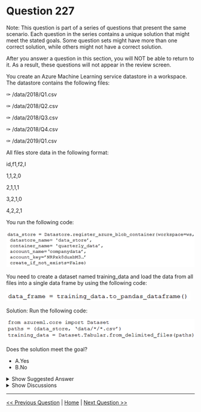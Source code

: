 # Question 227

Note: This question is part of a series of questions that present the same scenario. Each question in the series contains a unique solution that might meet the stated goals. Some question sets might have more than one correct solution, while others might not have a correct solution.

After you answer a question in this section, you will NOT be able to return to it. As a result, these questions will not appear in the review screen.

You create an Azure Machine Learning service datastore in a workspace. The datastore contains the following files:

✑ /data/2018/Q1.csv

✑ /data/2018/Q2.csv

✑ /data/2018/Q3.csv

✑ /data/2018/Q4.csv

✑ /data/2019/Q1.csv

All files store data in the following format:

id,f1,f2,I

1,1,2,0

2,1,1,1

3,2,1,0

4,2,2,1

You run the following code:

![Question Image](../images/q227_q_0022000001.png)

You need to create a dataset named training_data and load the data from all files into a single data frame by using the following code:

![Question Image](../images/q227_q_0022000002.png)

Solution: Run the following code:

![Question Image](../images/q227_q_0022000003.png)

Does the solution meet the goal?

- A.Yes
- B.No

<details>
  <summary>Show Suggested Answer</summary>

<strong>A</strong><br>

</details>

<details>
  <summary>Show Discussions</summary>

<blockquote><p><strong>Haet</strong> <code>(Mon 25 Apr 2022 07:42)</code> - <em>Upvotes: 15</em></p><p>The Answer is clearly no</p></blockquote>
<blockquote><p><strong>reddragondms</strong> <code>(Tue 26 Sep 2023 09:41)</code> - <em>Upvotes: 11</em></p><p>Its seems the question has been changed/updated since some of these comments.</p></blockquote>
<blockquote><p><strong>james2033</strong> <code>(Sat 19 Oct 2024 02:23)</code> - <em>Upvotes: 1</em></p><p>This question is out-of-date, obsoleted. Should be

from azure.ai.ml import ...

not

from azureml.core import Dataset

Reference: https://github.com/Azure/azure-sdk-for-python/tree/azure-ai-ml_1.11.1/sdk/ml/azure-ai-ml#authenticate-the-client</p></blockquote>

<blockquote><p><strong>PI_Team</strong> <code>(Thu 01 Aug 2024 12:54)</code> - <em>Upvotes: 1</em></p><p>It meets the requirements. See example below from Microsoft:

# create tabular dataset from all csv files in the directory

tabular*dataset_3 = Dataset.Tabular.from_delimited_files(path=(datastore,&#x27;weather/\**/\_.csv&#x27;))

# create tabular dataset from multiple paths

data_paths = [(datastore, &#x27;weather/2018/11.csv&#x27;), (datastore, &#x27;weather/2018/12.csv&#x27;)]
tabular_dataset_4 = Dataset.Tabular.from_delimited_files(path=data_paths)

Link: https://learn.microsoft.com/en-us/python/api/azureml-core/azureml.data.dataset_factory.tabulardatasetfactory?view=azure-ml-py#azureml-data-dataset-factory-tabulardatasetfactory-from-delimited-files

SaM</p></blockquote>

<blockquote><p><strong>fhlos</strong> <code>(Fri 28 Jun 2024 11:46)</code> - <em>Upvotes: 1</em></p><p>No, the solution does not meet the goal. The code provided to create the dataset and load the data into a single DataFrame is incorrect.

To create a dataset named training_data and load the data from all files into a single DataFrame, you need to modify the code as follows:

python
Copy code
from azureml.core import Dataset

paths = [(data_store, &#x27;data/2018/*.csv&#x27;), (data_store, &#x27;data/2019/*.csv&#x27;)]
training_data = Dataset.Tabular.from_delimited_files(paths)
data_frame = training_data.to_pandas_dataframe()
Explanation:

The paths variable is updated to specify the paths of all files to be included in the dataset. In this case, it includes all CSV files in the /data/2018 and /data/2019 directories.
The Dataset.Tabular.from_delimited_files() method is used to create the dataset training_data by providing the paths variable.
The to_pandas_dataframe() method is called on the training_data dataset to load the data from all files into a single pandas DataFrame.
By making these changes, the code will create the desired dataset and load the data from all files into a single DataFrame.</p></blockquote>

<blockquote><p><strong>abhishekm94</strong> <code>(Sun 16 Jun 2024 06:14)</code> - <em>Upvotes: 1</em></p><p>Correct answer is Yes
Link :: https://learn.microsoft.com/en-us/python/api/azureml-core/azureml.data.dataset_factory.tabulardatasetfactory?view=azure-ml-py&amp;viewFallbackFrom=azure-ml-pyandhttps%3A%2F%2Flearn.microsoft.com%2Fen-us%2Fpython%2Fapi%2Fazureml-core%2Fazureml.data.tabulardataset%3Fview%3Dazure-ml-py</p></blockquote>
<blockquote><p><strong>centurion2020</strong> <code>(Fri 09 Feb 2024 18:57)</code> - <em>Upvotes: 9</em></p><p>Question updated as of Jan 2023.... based on
https://learn.microsoft.com/en-us/python/api/azureml-core/azureml.data.dataset_factory.tabulardatasetfactory?view=azure-ml-py
and
https://learn.microsoft.com/en-us/python/api/azureml-core/azureml.data.tabulardataset?view=azure-ml-py

Answer seems to be A - YES</p></blockquote>

<blockquote><p><strong>sultanmr123</strong> <code>(Sun 26 Nov 2023 21:46)</code> - <em>Upvotes: 1</em></p><p>yes Answer is B</p></blockquote>
<blockquote><p><strong>casiopa</strong> <code>(Sat 09 Dec 2023 12:07)</code> - <em>Upvotes: 1</em></p><p>Why B?
The Dataset is Tabular, and there is no need for two file paths.</p></blockquote>
<blockquote><p><strong>ai_lover</strong> <code>(Thu 07 Sep 2023 13:21)</code> - <em>Upvotes: 2</em></p><p>Answer is correct</p></blockquote>
<blockquote><p><strong>YipingRuan</strong> <code>(Mon 25 Jul 2022 02:28)</code> - <em>Upvotes: 1</em></p><p>web_path =&#x27;https://dprepdata.blob.core.windows.net/demo/Titanic.csv&#x27;
titanic_ds = Dataset.Tabular.from_delimited_files(path=web_path, set_column_types={&#x27;Survived&#x27;: DataType.to_bool()})

# preview the first 3 rows of titanic_ds

titanic_ds.take(3).to_pandas_dataframe()

https://docs.microsoft.com/en-us/azure/machine-learning/how-to-create-register-datasets#set-data-schema</p></blockquote>

<blockquote><p><strong>brendal89</strong> <code>(Fri 08 Apr 2022 14:11)</code> - <em>Upvotes: 3</em></p><p>I think the answer might be &#x27;yes&#x27;.

see this similar example for parquet files:
datastore_path = [(dstore, dset_name + &#x27;/*/*/data.parquet&#x27;)]
dataset = Dataset.Tabular.from_parquet_files(path=datastore_path, partition_format = dset_name + &#x27;/{partition_time:yyyy/MM}/data.parquet&#x27;)

the partition_format argument appears optional.
reference: https://github.com/Azure/MachineLearningNotebooks/blob/master/how-to-use-azureml/work-with-data/datasets-tutorial/timeseries-datasets/tabular-timeseries-dataset-filtering.ipynb</p></blockquote>

<blockquote><p><strong>l2azure</strong> <code>(Sat 09 Apr 2022 12:30)</code> - <em>Upvotes: 13</em></p><p>Answer is &#x27;No&#x27;.
You must create a pandas dataframe which is only possible from a Dataset.Tabular object.
In this case (see last line) the dataframe cannot be made since it is a Dataset.File object.</p></blockquote>
<blockquote><p><strong>Arend78</strong> <code>(Wed 13 Dec 2023 11:02)</code> - <em>Upvotes: 3</em></p><p>I think they changed the question. The code now ends with a Tabular Dataset, that indeed can be user as input to as_pandas_dataframe() 
I think the answer is now &quot;Yes&quot;</p></blockquote>
<blockquote><p><strong>l2azure</strong> <code>(Sat 09 Apr 2022 12:33)</code> - <em>Upvotes: 2</em></p><p>https://docs.microsoft.com/en-us/python/api/azureml-core/azureml.core.dataset.dataset?view=azure-ml-py</p></blockquote>
<blockquote><p><strong>dev2dev</strong> <code>(Thu 17 Mar 2022 11:34)</code> - <em>Upvotes: 1</em></p><p>answer is yes.</p></blockquote>
<blockquote><p><strong>dev2dev</strong> <code>(Thu 17 Mar 2022 11:41)</code> - <em>Upvotes: 9</em></p><p>no. its not calling the correct function it should be &quot;from_delimited_files&quot; instead of &quot;from_files&quot;</p></blockquote>

</details>

---

[<< Previous Question](question_226.md) | [Home](../index.md) | [Next Question >>](question_228.md)
